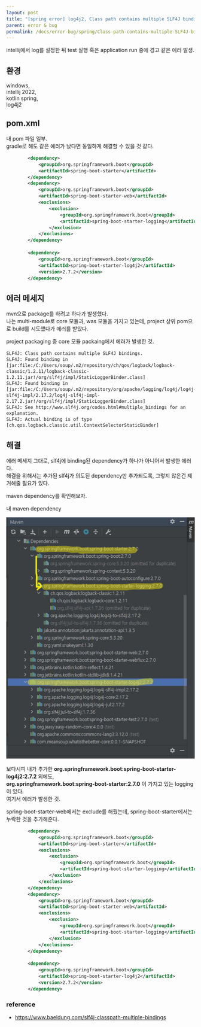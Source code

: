 ```yaml
---
layout: post
title: "[spring error] log4j2, Class path contains multiple SLF4J bindings"
parent: error & bug
permalink: /docs/error-bug/spring/Class-path-contains-multiple-SLF4J-bindings
---
```


intellij에서 log를 설정한 뒤 test 실행 혹은 application run 중에 경고 같은 에러 발생.  

## 환경

windows,  
intellij 2022,  
kotlin spring,  
log4j2


## pom.xml

내 pom 파일 일부.  
gradle로 해도 같은 에러가 났다면 동일하게 해결할 수 있을 것 같다.  

```xml
		<dependency>
			<groupId>org.springframework.boot</groupId>
			<artifactId>spring-boot-starter</artifactId>
		</dependency>
		<dependency>
			<groupId>org.springframework.boot</groupId>
			<artifactId>spring-boot-starter-web</artifactId>
			<exclusions>
				<exclusion>
					<groupId>org.springframework.boot</groupId>
					<artifactId>spring-boot-starter-logging</artifactId>
				</exclusion>
			</exclusions>
		</dependency>

		<dependency>
			<groupId>org.springframework.boot</groupId>
			<artifactId>spring-boot-starter-log4j2</artifactId>
			<version>2.7.2</version>
		</dependency>
```


## 에러 메세지

mvn으로 package를 하려고 하다가 발생했다.  
나는 multi-module로 core 모듈과, was 모듈을 가지고 있는데, project 상위 pom으로 build를 시도했다가 에러를 받았다.  

project packaging 중 core 모듈 packaing에서 에러가 발생한 것.  

```
SLF4J: Class path contains multiple SLF4J bindings.
SLF4J: Found binding in [jar:file:/C:/Users/soup/.m2/repository/ch/qos/logback/logback-classic/1.2.11/logback-classic-1.2.11.jar!/org/slf4j/impl/StaticLoggerBinder.class]
SLF4J: Found binding in [jar:file:/C:/Users/soup/.m2/repository/org/apache/logging/log4j/log4j-slf4j-impl/2.17.2/log4j-slf4j-impl-2.17.2.jar!/org/slf4j/impl/StaticLoggerBinder.class]
SLF4J: See http://www.slf4j.org/codes.html#multiple_bindings for an explanation.
SLF4J: Actual binding is of type [ch.qos.logback.classic.util.ContextSelectorStaticBinder]
```


## 해결

에러 메세지 그대로, slf4j에 binding된 dependency가 하나가 아니어서 발생한 에러다.  
해결을 위해서는 추가된 slf4j가 의도된 dependency만 추가되도록, 그렇지 않은건 제거해줄 필요가 있다.

maven dependency를 확인해보자.  

내 maven dependency  

![Class path contains multiple SLF4J bindings](/images/post/issue/spring/Class-path-contains-multiple-SLF4J-bindings.png)

보다시피 내가 추가한 **org.springframework.boot:spring-boot-starter-log4j2:2.7.2** 외에도,  
**org.springframework.boot:spring-boot-starter:2.7.0** 이 가지고 있는 logging이 있다.  
여기서 에러가 발생한 것.  

spring-boot-starter-web에서는 exclude를 해줬는데, spring-boot-starter에서는 누락한 것을 추가해준다.  


```xml
		<dependency>
			<groupId>org.springframework.boot</groupId>
			<artifactId>spring-boot-starter</artifactId>
			<exclusions>
				<exclusion>
					<groupId>org.springframework.boot</groupId>
					<artifactId>spring-boot-starter-logging</artifactId>
				</exclusion>
			</exclusions>
		</dependency>
		<dependency>
			<groupId>org.springframework.boot</groupId>
			<artifactId>spring-boot-starter-web</artifactId>
			<exclusions>
				<exclusion>
					<groupId>org.springframework.boot</groupId>
					<artifactId>spring-boot-starter-logging</artifactId>
				</exclusion>
			</exclusions>
		</dependency>

		<dependency>
			<groupId>org.springframework.boot</groupId>
			<artifactId>spring-boot-starter-log4j2</artifactId>
			<version>2.7.2</version>
		</dependency>
```

### reference

- https://www.baeldung.com/slf4j-classpath-multiple-bindings